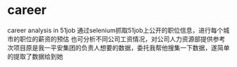 # career
career analysis in 51job
通过selenium抓取51job上公开的职位信息，进行每个城市的职位的薪资的预估
也可分析不同公司工资情况，对公司人力资源部提供参考
次项目原是我一平安集团的负责人想要的数据，委托我帮他搜集一下数据，遂简单的提取了数据给到她
